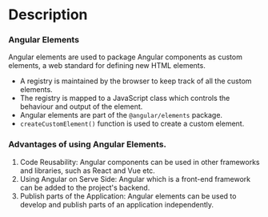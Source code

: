 # Description

### Angular Elements

Angular elements are used to package Angular components as custom elements, a web standard for defining new HTML elements.

- A registry is maintained by the browser to keep track of all the custom elements.
- The registry is mapped to a JavaScript class which controls the behaviour and output of the element.
- Angular elements are part of the `@angular/elements` package.
- `createCustomElement()` function is used to create a custom element.

### Advantages of using Angular Elements.

1. Code Reusability: Angular components can be used in other frameworks and libraries, such as React and Vue etc.
2. Using Angular on Serve Side: Angular which is a front-end framework can be added to the project's backend.
3. Publish parts of the Application: Angular elements can be used to develop and publish parts of an application independently.